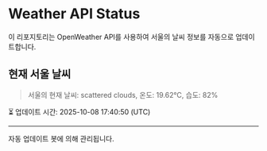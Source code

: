 
# Weather API Status

이 리포지토리는 OpenWeather API를 사용하여 서울의 날씨 정보를 자동으로 업데이트합니다.

## 현재 서울 날씨
> 서울의 현재 날씨: scattered clouds, 온도: 19.62°C, 습도: 82%

⏳ 업데이트 시간: 2025-10-08 17:40:50 (UTC)

---
자동 업데이트 봇에 의해 관리됩니다.
